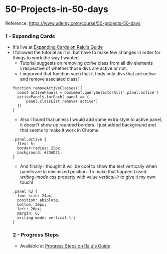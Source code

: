 # 50-Projects-in-50-days

Reference: https://www.udemy.com/course/50-projects-50-days

### 1 - Expanding Cards

- It's live at [Expanding Cards on Raju's Guide](https://raju.guide/1-expanding-cards)
- I followed the tutorial as it is, but have to make few changes in order for things to work the way I wanted.
  - Tutorial suggests on removing _active_ class from all div elements irrespective of whether those divs are active or not.
  - I imporved that function such that it finds only divs that are _active_ and remove assciated class!
  ```
  function removeActiveClasses(){
    const activePanels = document.querySelectorAll('.panel.active')
    activePanels.forEach( panel => {
        panel.classList.remove('active')
    })
  }
  ```
  - Also I found that unless I would add some extra style to active panel, it doesn't show up rounded borders. I just added background and that seems to make it work in Chrome.
  ```
  .panel.active {
    flex: 5;
    border-radius: 25px;
    background: #73AD21;
  }
  ```
  - And finally I thought it will be cool to show the text vertically when panels are in minimized position. To make that happen I used _writing-mode_ css property with value _vertical-lr_ to give it my own touch!
  ```
  .panel h3 {
    font-size: 24px;
    position: absolute;
    bottom: 20px;
    left: 20px;
    margin: 0;
    writing-mode: vertical-lr;
  }
  ```
  ### 2 - Progress Steps
  - Available at [Progress Steps on Raju's Guide](https://raju.guide/2-progress-steps)
